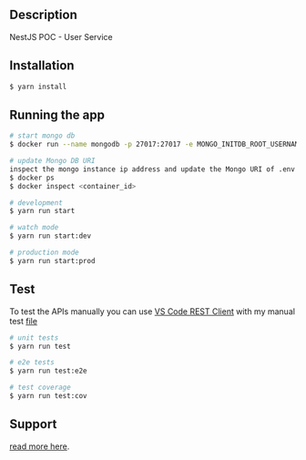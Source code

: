 ## Description
NestJS POC - User Service

## Installation

```bash
$ yarn install
```

## Running the app

```bash
# start mongo db
$ docker run --name mongodb -p 27017:27017 -e MONGO_INITDB_ROOT_USERNAME=root -e MONGO_INITDB_ROOT_PASSWORD=123456 mongo:4.4.6

# update Mongo DB URI
inspect the mongo instance ip address and update the Mongo URI of .env file
$ docker ps
$ docker inspect <container_id>

# development
$ yarn run start

# watch mode
$ yarn run start:dev

# production mode
$ yarn run start:prod
```

## Test

To test the APIs manually you can use [VS Code REST Client](https://marketplace.visualstudio.com/items?itemName=humao.rest-client) with my manual test [file](https://github.com/thathsara404/NestJS-UserAPI/blob/master/ManualTest.txt) 

```bash
# unit tests
$ yarn run test

# e2e tests
$ yarn run test:e2e

# test coverage
$ yarn run test:cov
```

## Support
[read more here](https://docs.nestjs.com/support).

